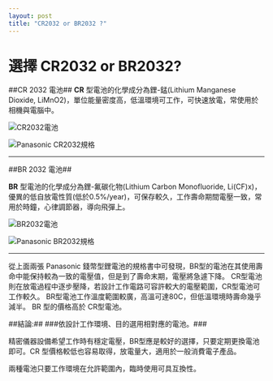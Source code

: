```yaml
---
layout: post
title: "CR2032 or BR2032 ?"
---
```


# 選擇 CR2032 or BR2032? #

##CR 2032 電池##
**CR** 型電池的化學成分為鋰-錳(Lithium Manganese Dioxide, LiMnO2)，單位能量密度高，低溫環境可工作，可快速放電，常使用於相機與電腦中。

![CR2032電池](https://7cf8b85992be18b4f27ce863770978770b1da00a.googledrive.com/host/0B3VMyKy-nGUYTG5rdXM0cm02WFk)

![Panasonic CR2032規格](https://9bd2b15ba1da1eff3422d8128661edde3af2f6ae.googledrive.com/host/0B3VMyKy-nGUYSmwyaWoycWxneHM)

---

##BR 2032 電池##

**BR** 型電池的化學成分為鋰-氟碳化物(Lithium Carbon Monofluoride, Li(CF)x)，優異的低自放電性質(低於0.5%/year)，可保存較久，工作壽命期間電壓一致，常用於時鐘，心律調節器，導向飛彈上。

![BR2032電池](https://a59cdffc0ff39df755ba511aa049d3f6032603df.googledrive.com/host/0B3VMyKy-nGUYNWhxY3R3UFNXX1U)

![Panasonic BR2032規格](https://662de08bd7b2b2dca4a2fa8d81de3e449305e237.googledrive.com/host/0B3VMyKy-nGUYM3B6NzIxRURSZUU)

---

從上面兩張 Panasonic 錢幣型鋰電池的規格書中可發現，BR型的電池在其使用壽命中能保持較為一致的電壓值，但是到了壽命末期，電壓將急遽下降。
CR型電池則在放電過程中逐步壓降，若設計工作電路可容許較大的電壓範圍，CR型電池可工作較久。
BR型電池工作溫度範圍較廣，高溫可達80C，但低溫環境時壽命幾乎減半。
BR 型的價格高於 CR型電池。

##結論:##
###依設計工作環境、目的選用相對應的電池。###

精密儀器設備希望工作時有穩定電壓，BR型應是較好的選擇，只要定期更換電池即可。CR 型價格較低也容易取得，放電量大，適用於一般消費電子產品。

兩種電池只要工作環境在允許範圍內，臨時使用可具互換性。
